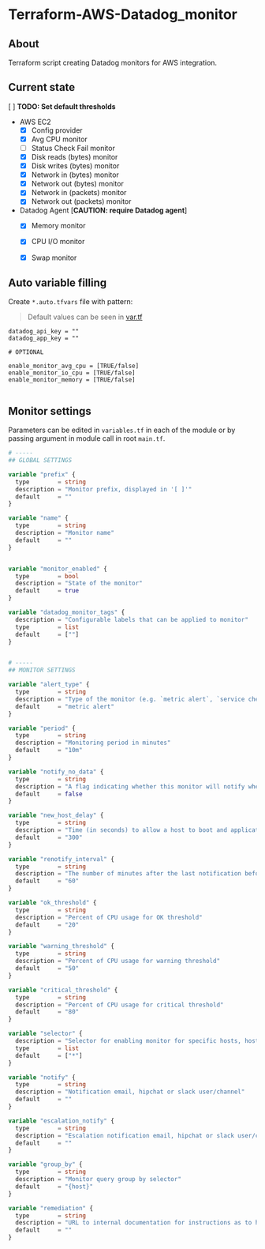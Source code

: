 # Terraform-AWS-Datadog_monitor

## About

Terraform script creating Datadog monitors for AWS integration.

## Current state

[ ] **TODO: Set default thresholds**

- AWS EC2
    - [x] Config provider
    - [x] Avg CPU monitor
    - [ ] Status Check Fail monitor
    - [x] Disk reads (bytes) monitor
    - [x] Disk writes (bytes) monitor
    - [x] Network in (bytes) monitor
    - [x] Network out (bytes) monitor
    - [x] Network in (packets) monitor
    - [x] Network out (packets) monitor
- Datadog Agent [**CAUTION: require Datadog agent**]
    - [x] Memory monitor
    - [x] CPU I/O monitor
    - [x] Swap monitor




## Auto variable filling

Create `*.auto.tfvars` file with pattern:
> Default values can be seen in [var.tf](var.tf)

```hcl
datadog_api_key = ""
datadog_app_key = ""

# OPTIONAL

enable_monitor_avg_cpu = [TRUE/false]
enable_monitor_io_cpu = [TRUE/false]
enable_monitor_memory = [TRUE/false]


```

## Monitor settings

Parameters can be edited in `variables.tf` in each of the module or by passing argument in module call in root `main.tf`.

```tf
# -----
## GLOBAL SETTINGS

variable "prefix" {
  type        = string
  description = "Monitor prefix, displayed in '[ ]'"
  default     = ""
}

variable "name" {
  type        = string
  description = "Monitor name"
  default     = ""
}


variable "monitor_enabled" {
  type        = bool
  description = "State of the monitor"
  default     = true
}

variable "datadog_monitor_tags" {
  description = "Configurable labels that can be applied to monitor"
  type        = list
  default     = [""]
}


# -----
## MONITOR SETTINGS

variable "alert_type" {
  type        = string
  description = "Type of the monitor (e.g. `metric alert`, `service check`, `event alert`, `query alert`)"
  default     = "metric alert"
}

variable "period" {
  type        = string
  description = "Monitoring period in minutes"
  default     = "10m"
}

variable "notify_no_data" {
  type        = string
  description = "A flag indicating whether this monitor will notify when data stops reporting"
  default     = false
}

variable "new_host_delay" {
  type        = string
  description = "Time (in seconds) to allow a host to boot and applications to fully start before starting the evaluation of monitor results"
  default     = "300"
}

variable "renotify_interval" {
  type        = string
  description = "The number of minutes after the last notification before a monitor will re-notify on the current status. It will only re-notify if it's not resolved"
  default     = "60"
}

variable "ok_threshold" {
  type        = string
  description = "Percent of CPU usage for OK threshold"
  default     = "20"
}

variable "warning_threshold" {
  type        = string
  description = "Percent of CPU usage for warning threshold"
  default     = "50"
}

variable "critical_threshold" {
  type        = string
  description = "Percent of CPU usage for critical threshold"
  default     = "80"
}

variable "selector" {
  description = "Selector for enabling monitor for specific hosts, host tags"
  type        = list
  default     = ["*"]
}

variable "notify" {
  type        = string
  description = "Notification email, hipchat or slack user/channel"
  default     = ""
}

variable "escalation_notify" {
  type        = string
  description = "Escalation notification email, hipchat or slack user/channel"
  default     = ""
}

variable "group_by" {
  type        = string
  description = "Monitor query group by selector"
  default     = "{host}"
}

variable "remediation" {
  type        = string
  description = "URL to internal documentation for instructions as to how to remediate"
  default     = ""
}
```